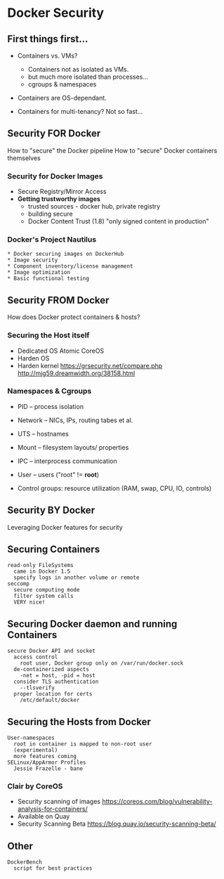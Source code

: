 # Docker Security



##  First things first...
* Containers vs. VMs?
  + Containers not as isolated as VMs.
  + but much more isolated than processes...
  + cgroups & namespaces
* Containers are OS-dependant.

* Containers for multi-tenancy? Not so fast...



## Security FOR Docker

How to "secure" the Docker pipeline
How to "secure" Docker containers themselves


### Security for Docker Images

* Secure Registry/Mirror Access
* **Getting trustworthy images**
  + trusted sources - docker hub, private registry
  + building secure
  + Docker Content Trust (1.8)
    "only signed content in production"


### Docker's Project Nautilus
    * Docker securing images on DockerHub
    * Image security
    * Component inventory/license management
    * Image optimization
    * Basic functional testing



## Security FROM Docker

How does Docker protect containers & hosts?


### Securing the Host itself
* Dedicated OS
      Atomic
      CoreOS
* Harden OS
* Harden kernel
      https://grsecurity.net/compare.php
      http://mjg59.dreamwidth.org/38158.html


### Namespaces & Cgroups
- PID – process isolation
- Network – NICs, IPs, routing tabes et al.
- UTS – hostnames
- Mount – filesystem layouts/ properties
- IPC – interprocess communication
- User – users ("root" != **root**)

- Control groups: resource utilization (RAM, swap, CPU, IO, controls)




## Security BY Docker

Leveraging Docker features for security





## Securing Containers
    read-only FileSystems
      came in Docker 1.5
      specify logs in another volume or remote
    seccomp
      secure computing mode
      filter system calls
      VERY nice!



## Securing Docker daemon and running Containers
    secure Docker API and socket
      access control
        root user, Docker group only on /var/run/docker.sock
      de-containerized aspects
        -net = host, -pid = host
      consider TLS authentication
        --tlsverify
      proper location for certs
        /etc/default/docker



## Securing the Hosts from Docker
    User-namespaces
      root in container is mapped to non-root user
      (experimental)
      more features coming
    SELinux/AppArmor Profiles
      Jessie Frazelle - bane



### Clair by CoreOS
* Security scanning of images
  https://coreos.com/blog/vulnerability-analysis-for-containers/
* Available on Quay
* Security Scanning Beta
  https://blog.quay.io/security-scanning-beta/






## Other
    DockerBench
      script for best practices
